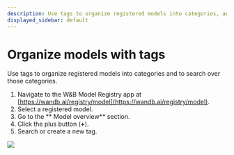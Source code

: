 ```yaml
---
description: Use tags to organize registered models into categories, and search over those categories
displayed_sidebar: default
---
```


# Organize models with tags
Use tags to organize registered models into categories and to search over those categories. 

1. Navigate to the W&B Model Registry app at [https://wandb.ai/registry/model](https://wandb.ai/registry/model).
2. Select a registered model.
2. Go to the ** Model overview** section.
3. Click the plus button (**+**).
4. Search or create a new tag.

![](/images/models/model_tags.png)